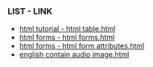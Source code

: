 ### LIST - LINK

* [html tutorial - html table.html](https://atu8020.github.io/try_make_a_web/html%20tutorial%20-%20html%20table.html)
* [html forms - html forms.html](https://atu8020.github.io/try_make_a_web/html%20forms%20-%20html%20forms.html)
* [html forms - html form attributes.html](https://atu8020.github.io/try_make_a_web/html%20forms%20-%20html%20form%20attributes.html)
* [english contain audio image.html](https://atu8020.github.io/try_make_a_web/english%20contain%20audio%20image.html)
